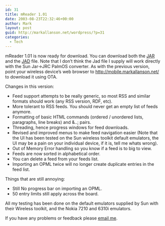 ```yaml
---
id: 31
title: mReader 1.01
date: 2003-08-23T22:32:46+00:00
author: Mark
layout: post
guid: http://markallanson.net/wordpress/?p=31
categories:
  - Tech
---
```

mReader 1.01 is now ready for download. You can download both the [JAR](http://markallanson.net/markallanson.net/tracker/down.pl?ID=9 "Download mReader JAR") and the [JAD](http://markallanson.net/markallanson.net/tracker/down.pl?ID=8 "mReader 1.01 JAD ") file. Note that I don&#8217;t think the Jad file I supply will work directly with the Sun Jar->JRC PalmOS converter. As with the previous version, point your wireless device&#8217;s web browser to http://mobile.markallanson.net/ to download it using OTA.

Changes in this version:

  * Feed support attempts to be really generic, so most RSS and similar formats should work (any RSS version, RDF, etc).
  * More tolerant to RSS feeds. You should never get an empty list of feeds anymore.
  * Formatting of basic HTML commands (ordered / unordered lists, paragraphs, line breaks) and &#038;..; pairs.
  * Threading, hence progress windows for feed downloads.
  * Revised and improved menus to make feed navigation easier (Note that the UI has been tested on the Sun wireless toolkit default emulators, the UI may be a pain on your individual device, if it is, tell me whats wrong).
  * Out of Memory Error handling so you know if a feed is to big to view.
  * Feeds are now sorted in alphabetical order.
  * You can delete a feed from your feeds list.
  * Importing an OPML twice will no longer create duplicate entries in the feed list.

Things that are still annoying:

  * Still No progress bar on importing an OPML.
  * 50 entry limits still apply across the board.

All my testing has been done on the default emulators supplied by Sun with their Wireless toolkit, and the Nokia 7210 and 6310i emulators.

If you have any problems or feedback please [email me](mailto:mark@markallanson.net).